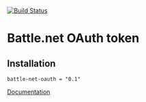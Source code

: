 [![Build Status](https://travis-ci.org/shempignon/battle-net-oauth.svg?branch=master)](https://travis-ci.org/shempignon/battle-net-oauth)

Battle.net OAuth token
===

Installation
---

```
battle-net-oauth = "0.1"
```

[Documentation](https://docs.rs/battle-net-oauth/)
